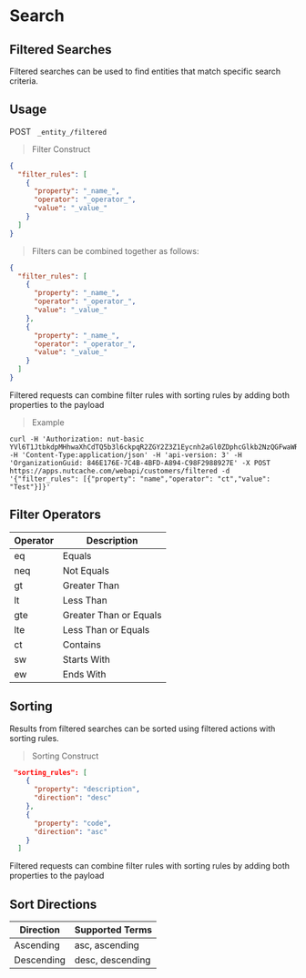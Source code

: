 # Search

## Filtered Searches

Filtered searches can be used to find entities that match specific search criteria.


## Usage

<span class="http-method http-post">POST</span> ` _entity_/filtered`


>Filter Construct

```json
{
  "filter_rules": [
    {
      "property": "_name_",
      "operator": "_operator_",
      "value": "_value_"
    }
  ]
}
```

>Filters can be combined together as follows:

```json
{
  "filter_rules": [
    {
      "property": "_name_",
      "operator": "_operator_",
      "value": "_value_"
    },
    {
      "property": "_name_",
      "operator": "_operator_",
      "value": "_value_"
    }
  ]
}
```

<aside class="notice">
Filtered requests can combine filter rules with sorting rules by adding both properties to the payload
</aside>

>Example

```shell
curl -H 'Authorization: nut-basic YVl6T1JtbkdpMHhwaXhCdTQ5b3l6ckpqR2ZGY2Z3Z1Eycnh2aGl0ZDphcGlkb2NzQGFwaWRvY3MuY29tOnBhc3N3b3Jk' -H 'Content-Type:application/json' -H 'api-version: 3' -H 'OrganizationGuid: 846E176E-7C4B-4BFD-A894-C98F2988927E' -X POST https://apps.nutcache.com/webapi/customers/filtered -d '{"filter_rules": [{"property": "name","operator": "ct","value": "Test"}]}'
```

## Filter Operators

| Operator | Description            |
|----------|------------------------|
| eq       | Equals                 |
| neq      | Not Equals             |
| gt       | Greater Than           |
| lt       | Less Than              |
| gte      | Greater Than or Equals |
| lte      | Less Than or Equals    |
| ct       | Contains               |
| sw       | Starts With            |
| ew       | Ends With              |

## Sorting

Results from filtered searches can be sorted using filtered actions with sorting rules.

>Sorting Construct

```json
 "sorting_rules": [
    {
      "property": "description",
      "direction": "desc"
    },
    {
      "property": "code",
      "direction": "asc"
    }
  ]
```

<aside class="notice">
Filtered requests can combine filter rules with sorting rules by adding both properties to the payload
</aside>

## Sort Directions

| Direction  | Supported Terms  |
|------------|------------------|
| Ascending  | asc, ascending   |
| Descending | desc, descending |
